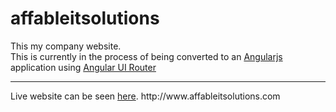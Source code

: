 affableitsolutions
==================
This my company website.
<br>
This is currently in the process of being converted to an <a href="https://www.angularjs.org/">Angularjs</a> application using <a href="http://angular-ui.github.io/ui-router/site/#/api/ui.router">Angular UI Router</a>
<br>
<hr>
Live website can be seen <a href="http://www.affableitsolutions.com">here</a>. http://www.affableitsolutions.com
<br>

